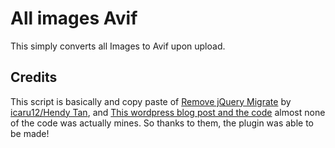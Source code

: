 # All images Avif

This simply converts all Images to Avif upon upload. 

## Credits

This script is basically and copy paste of [Remove jQuery Migrate](https://github.com/icaru12/remove-jquery-migrate) by [icaru12/Hendy Tan](https://github.com/icaru12), and [This wordpress blog post and the code](https://make.wordpress.org/core/2024/02/23/wordpress-6-5-adds-avif-support/) almost none of the code was actually mines. So thanks to them, the plugin was able to be made!